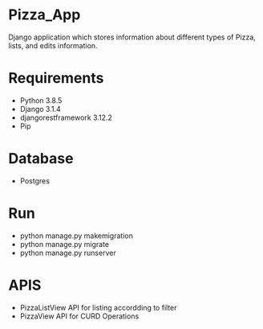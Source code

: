 # Pizza_App
 Django application which stores information about different types of Pizza, lists, and edits information.
 
 # Requirements
-  Python 3.8.5
-  Django 3.1.4
-  djangorestframework 3.12.2
-  Pip

# Database
-  Postgres

# Run
-  python manage.py makemigration
-  python manage.py migrate
-  python manage.py runserver

# APIS
-  PizzaListView API for listing accordding to filter
-  PizzaView API for CURD Operations
